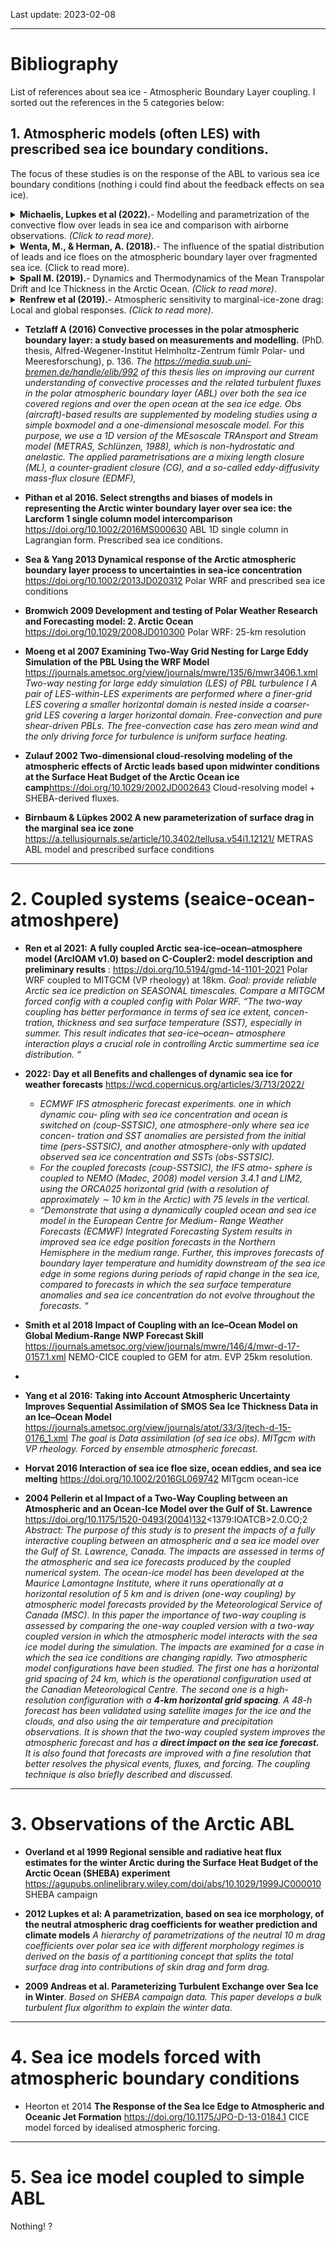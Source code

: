 Last update: 2023-02-08

---
# Bibliography

List of references about sea ice - Atmospheric Boundary Layer coupling. I sorted out the references in the 5 categories below:


## 1. Atmospheric models (often LES) with prescribed sea ice boundary conditions. 

The focus of these studies is on the response of the ABL to various sea ice boundary conditions (nothing i could find about the feedback effects on sea ice).

<details>
<summary><strong>Michaelis, Lupkes et al (2022).</strong>- Modelling and parametrization of the convective flow over leads in sea ice and comparison with airborne observations. <i>(Click to read more)</i>.</summary>

    * METRAS atmos. model.
    * https://rmets.onlinelibrary.wiley.com/doi/full/10.1002/qj.3953
</details>

<details>
<summary><strong>Wenta, M., & Herman, A. (2018).</strong>- The influence of the spatial distribution of leads and ice floes on the atmospheric boundary layer over fragmented sea ice. <it>(Click to read more)</it>.</summary>

    * Investigate the response of the atmospheric boundary layer (ABL) to subgrid-scale variations of sea ice properties and fracturing analyze three-dimensional air circulation within the ABL over fragmented sea ice. A series of idealized high-resolution simulations with Polar WRF is performed for several spatial distributions of ice floes and leads for two values of sea ice concentration (0.5 and 0.9) and several ambient wind speed profiles. Suggests the need for developing suitable parametrizations of ABL effects related to subgrid scale sea ice features for these models.
    * https://www.cambridge.org/core/services/aop-cambridge-core/content/view/4961E8E20BC30618A7849378985EA7FA/S0260305518000150a.pdf/
</details>

<details>
<summary><strong> Spall M. (2019).</strong>- Dynamics and Thermodynamics of the Mean Transpolar Drift and Ice Thickness in the Arctic Ocean. <i>(Click to read more)</i>.</summary>
	
<DIV>

    * A theory for the mean ice thickness and the Transpolar Drift in the Arctic Ocean is developed. Two distinct regimes: a thin ice regime in the eastern Arctic and a thick ice regime in the western Arctic. In the eastern Arctic, the ice drift is controlled by a balance between wind and ocean drag, while the ice thickness is controlled by heat loss to the atmosphere. In contrast, in the western Arctic, the ice thickness is determined by a balance between wind and internal ice stress, while the drift is indirectly controlled by heat loss to the atmosphere. The basic predictions for ice thickness, heat loss, ice volume, and ice export from the theory compare well with an idealized, coupled ocean–ice numerical model over a wide range of parameter space.
    * Analytical work compared to an idealised MITgcm simulation (EVP rheology) forced with bulks.
    * https://doi.org/10.1175/JCLI-D-19-0252.1

<DIV>
	
</details>

<details>
<summary><strong>Renfrew et al (2019).</strong>- Atmospheric sensitivity to marginal-ice-zone drag: Local and global responses. <i>(Click to read more)</i>.</summary>

    * MetUM atmospheric mode and prescribed surface conditions. Surface drag and Form drag.
    * https://rmets.onlinelibrary.wiley.com/doi/full/10.1002/qj.3486 
</details>


* **Tetzlaff A (2016) Convective processes in the polar atmospheric boundary layer: a study based on measurements and modelling.** (PhD. thesis, Alfred-Wegener-Institut Helmholtz-Zentrum fümlr Polar- und Meeresforschung), p. 136. 
*The https://media.suub.uni-bremen.de/handle/elib/992 of this thesis lies on improving our current understanding of convective processes and the related turbulent fluxes in the polar atmospheric boundary layer (ABL) over both the sea ice covered regions and over the open ocean at the sea ice edge. Obs (aircraft)-based results are supplemented by modeling studies using a simple boxmodel and a one-dimensional mesoscale model. For this purpose, we use a 1D version of the MEsoscale TRAnsport and Stream model (METRAS, Schlünzen, 1988), which is non-hydrostatic and anelastic. The applied parametrisations are a mixing length
closure (ML), a counter-gradient closure (CG), and a so-called eddy-diffusivity mass-flux closure
(EDMF),*

* **Pithan et al 2016. Select strengths and biases of models in representing the Arctic winter boundary layer over sea ice: the Larcform 1 single column model intercomparison**
  https://doi.org/10.1002/2016MS000630
ABL 1D single column in Lagrangian form. Prescribed sea ice conditions.

* **Sea & Yang 2013 Dynamical response of the Arctic atmospheric boundary layer process to uncertainties in sea-ice concentration**
https://doi.org/10.1002/2013JD020312
Polar WRF and prescribed sea ice conditions

* **Bromwich 2009 Development and testing of Polar Weather Research and Forecasting model: 2. Arctic Ocean** https://doi.org/10.1029/2008JD010300
Polar WRF: 25-km resolution

* **Moeng et al 2007   Examining Two-Way Grid Nesting for Large Eddy Simulation of the PBL Using the WRF Model**
https://journals.ametsoc.org/view/journals/mwre/135/6/mwr3406.1.xml
*Two-way nesting for large eddy simulation (LES) of PBL turbulence I*
*A pair of LES-within-LES experiments are performed where a finer-grid LES covering a smaller horizontal domain is nested inside a coarser-grid LES covering a larger horizontal domain. Free-convection and pure shear-driven PBLs. The free-convection case has zero mean wind and the only driving force for turbulence is uniform surface heating.*

* **Zulauf 2002 Two-dimensional cloud-resolving modeling of the atmospheric effects of Arctic leads based upon midwinter conditions at the Surface Heat Budget of the Arctic Ocean ice camp**https://doi.org/10.1029/2002JD002643 Cloud-resolving model + SHEBA-derived fluxes. 

* **Birnbaum & Lüpkes 2002 A new parameterization of surface drag in the marginal sea ice zone** https://a.tellusjournals.se/article/10.3402/tellusa.v54i1.12121/
METRAS ABL model and prescribed surface conditions


---
# 2. Coupled systems (seaice-ocean-atmoshpere)
* **Ren et al 2021:** **A fully coupled Arctic sea-ice–ocean–atmosphere model (ArcIOAM v1.0) based on C-Coupler2: model description**
**and preliminary results** : https://doi.org/10.5194/gmd-14-1101-2021
Polar WRF coupled to MITGCM (VP rheology) at 18km.
*Goal: provide reliable Arctic sea ice prediction on SEASONAL timescales.  Compare a MITGCM forced config with a coupled config with Polar WRF. “The two-way coupling has better performance in terms of sea ice extent, concen- tration, thickness and sea surface temperature (SST), especially in summer. This result indicates that sea-ice–ocean– atmosphere interaction plays a crucial role in controlling Arctic summertime sea ice distribution. “*

* **2022:  Day et all Benefits and challenges of dynamic sea ice for weather forecasts** https://wcd.copernicus.org/articles/3/713/2022/
	- *ECMWF IFS atmospheric forecast experiments. one in which dynamic cou-*
*pling with sea ice concentration and ocean is switched on*
*(coup-SSTSIC), one atmosphere-only where sea ice concen-*
*tration and SST anomalies are persisted from the initial time*
*(pers-SSTSIC), and another atmosphere-only with updated*
*observed sea ice concentration and SSTs (obs-SSTSIC).*
	- *For the coupled forecasts (coup-SSTSIC), the IFS atmo-*
*sphere is coupled to NEMO (Madec, 2008) model version*
*3.4.1 and LIM2, using the ORCA025 horizontal grid (with*
*a resolution of approximately ∼ 10 km in the Arctic) with*
*75 levels in the vertical.*
	- *“Demonstrate that using a dynamically coupled ocean and sea ice model in the European Centre for Medium- Range Weather Forecasts (ECMWF) Integrated Forecasting System results in improved sea ice edge position forecasts in the Northern Hemisphere in the medium range. Further, this improves forecasts of boundary layer temperature and humidity downstream of the sea ice edge in some regions during periods of rapid change in the sea ice, compared to forecasts in which the sea surface temperature anomalies and sea ice concentration do not evolve throughout the forecasts. “*

* **Smith et al 2018 Impact of Coupling with an Ice–Ocean Model on Global Medium-Range NWP Forecast Skill**
https://journals.ametsoc.org/view/journals/mwre/146/4/mwr-d-17-0157.1.xml
NEMO-CICE coupled to GEM for atm.
EVP 25km resolution.
* 
* **Yang et al 2016: Taking into Account Atmospheric Uncertainty Improves Sequential Assimilation of SMOS Sea Ice Thickness Data in an Ice–Ocean Model**  https://journals.ametsoc.org/view/journals/atot/33/3/jtech-d-15-0176_1.xml
*The goal is Data assimilation (of sea ice obs). MITgcm with VP rheology. Forced by ensemble atmospheric forecast.*

* **Horvat 2016 Interaction of sea ice floe size, ocean eddies, and sea ice melting** https://doi.org/10.1002/2016GL069742
MITgcm ocean-ice

* **2004 Pellerin et al Impact of a Two-Way Coupling between an Atmospheric and an Ocean-Ice Model over the Gulf of St. Lawrence**
https://doi.org/10.1175/1520-0493(2004)132<1379:IOATCB>2.0.CO;2 
*Abstract: The purpose of this study is to present the impacts of a fully interactive coupling between an atmospheric and a sea ice model over the Gulf of St. Lawrence, Canada. The impacts are assessed in terms of the atmospheric and sea ice forecasts produced by the coupled numerical system. The ocean-ice model has been developed at the Maurice Lamontagne Institute, where it runs operationally at a horizontal resolution of 5 km and is driven (one-way coupling) by atmospheric model forecasts provided by the Meteorological Service of Canada (MSC). In this paper the importance of two-way coupling is assessed by comparing the one-way coupled version with a two-way coupled version in which the atmospheric model interacts with the sea ice model during the simulation. The impacts are examined for a case in which the sea ice conditions are changing rapidly. Two atmospheric model configurations have been studied. The first one has a horizontal grid spacing of 24 km, which is the operational configuration used at the Canadian Meteorological Centre. The second one is a high-resolution configuration with a **4-km horizontal grid spacing**. A 48-h forecast has been validated using satellite images for the ice and the clouds, and also using the air temperature and precipitation observations. It is shown that the two-way coupled system improves the atmospheric forecast and has a **direct impact on the sea ice forecast.** It is also found that forecasts are improved with a fine resolution that better resolves the physical events, fluxes, and forcing. The coupling technique is also briefly described and discussed.*


---
# 3. Observations of the Arctic ABL
* **Overland et al 1999 Regional sensible and radiative heat flux estimates for the winter Arctic during the Surface Heat Budget of the Arctic Ocean (SHEBA) experiment**
https://agupubs.onlinelibrary.wiley.com/doi/abs/10.1029/1999JC000010
SHEBA campaign

* **2012 Lupkes et al:  A parametrization, based on sea ice morphology, of the neutral atmospheric drag coefficients for weather prediction and climate models**
*A hierarchy of parametrizations of the neutral 10 m drag coefficients over polar sea ice with different morphology regimes is derived on the basis of a partitioning concept that splits the total surface drag into contributions of skin drag and form drag.*

* **2009 Andreas et al. Parameterizing Turbulent Exchange over Sea Ice in Winter**. *Based on SHEBA campaign data. This paper develops a bulk turbulent flux algorithm to explain the winter data.*



---
# 4. Sea ice models forced with atmospheric boundary conditions
* Heorton et 2014 **The Response of the Sea Ice Edge to Atmospheric and Oceanic Jet Formation** https://doi.org/10.1175/JPO-D-13-0184.1
CICE model forced by idealised atmospheric forcing.


---
# 5. Sea ice model coupled to simple  ABL
Nothing! ?
